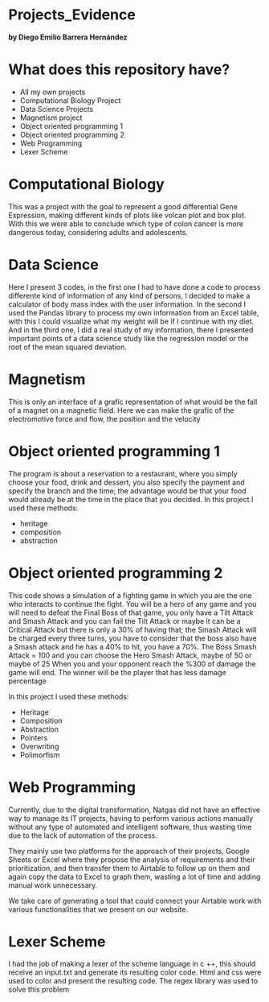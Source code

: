 # Projects_Evidence
**by Diego Emilio Barrera Hernández**

 # What does this repository have?
- All my own projects
- Computational Biology Project
- Data Science Projects
- Magnetism project
- Object oriented programming 1
- Object oriented programming 2
- Web Programming
- Lexer Scheme

 # Computational Biology
 This was a project with the goal to represent a good differential Gene Expression, making different kinds of plots like volcan plot and box plot.
 With this we were able to conclude which type of colon cancer is more dangerous today, considering adults and adolescents.
 
 # Data Science
 Here I present 3 codes, in the first one I had to have done a code to process differente kind of information of any kind of persons, I decided to
 make a calculator of body mass index with the user information.
 In the second I used the Pandas library to process my own information from an Excel table, with this I could visualize what my weight will be if I
 continue with my diet.
 And in the third one, I did a real study of my information, there I presented important points of a data science study like the regression model or
 the root of the mean squared deviation.
 
 # Magnetism
 This is only an interface of a grafic representation of what would be the fall of a magnet on a magnetic field. Here we can make the grafic of the 
 electromotive force and flow, the position and the velocity
 
 # Object oriented programming 1
 The program is about a reservation to a restaurant, where you simply choose your food, drink and dessert, you also specify the payment and specify the
 branch and the time; the advantage would be that your food would already be at the time in the place that you decided.
 In this project I used these methods:
 * heritage
 * composition
 * abstraction
 
 # Object oriented programming 2
 This code shows a simulation of a fighting game in which you are the one who interacts to continue the fight. You will be a hero of any game and you
 will need to defeat the  Final Boss of that game, you only have a Tilt Attack and Smash Attack and you can fail the Tilt Attack or maybe it can be a 
 Critical Attack but there is only a 30% of having that; the Smash Attack will be charged every three turns, you have to consider that the boss also
 have a Smash attack and he has a 40% to hit, you have a 70%.
 The Boss Smash Attack = 100 and you can choose the Hero Smash Attack, maybe of 50 or maybe of 25
 When you and your opponent reach the %300 of damage the game will end.
 The winner will be the player that has less damage percentage
 
 In this project I used these methods:
 * Heritage
 * Composition
 * Abstraction
 * Pointers
 * Overwriting
 * Polimorfism

 # Web Programming
 Currently, due to the digital transformation, Natgas did not have an effective way to manage its IT projects, having to perform various actions manually without any type of  automated and intelligent software, thus wasting time due to the lack of automation of the process.

 They mainly use two platforms for the approach of their projects, Google Sheets or Excel where they propose the analysis of requirements and their prioritization, and then
 transfer them to Airtable to follow up on them and again copy the data to Excel to graph them, wasting a lot of time and adding manual work unnecessary.

 We take care of generating a tool that could connect your Airtable work with various functionalities that we present on our website. 
 
 # Lexer Scheme
 I had the job of making a lexer of the scheme language in c ++, this should receive an input.txt and generate its resulting color code.
 Html and css were used to color and present the resulting code.
 The regex library was used to solve this problem
